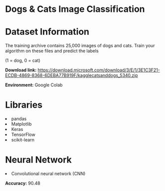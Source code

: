 # Dogs & Cats Image Classification

# Dataset Information

The training archive contains 25,000 images of dogs and cats. Train your algorithm on these files and predict the labels

(1 = dog, 0 = cat)

**Download link:** https://download.microsoft.com/download/3/E/1/3E1C3F21-ECDB-4869-8368-6DEBA77B919F/kagglecatsanddogs_5340.zip

**Environment:** Google Colab

# Libraries

<li>pandas
<li>Matplotlib
<li>Keras
<li>TensorFlow
<li>scikit-learn

# Neural Network

<li>Convolutional neural network (CNN)
  
**Accuracy:** 90.48
